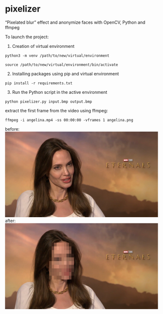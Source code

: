 # pixelizer
“Pixelated blur” effect and anonymize faces with OpenCV, Python and ffmpeg

To launch the project:
1. Creation of virtual environment
```
python3 -m venv /path/to/new/virtual/environment
```
```
source /path/to/new/virtual/environment/bin/activate
```
2. Installing packages using pip and virtual environment
```
pip install -r requirements.txt
```
3. Run the Python script in the active environment
```
python pixelizer.py input.bmp output.bmp
```

extract the first frame from the video using ffmpeg:
```
ffmpeg -i angelina.mp4 -ss 00:00:00 -vframes 1 angelina.png
```
before:
![example](angelina.png)
after:
![example](angelina_out.png)
